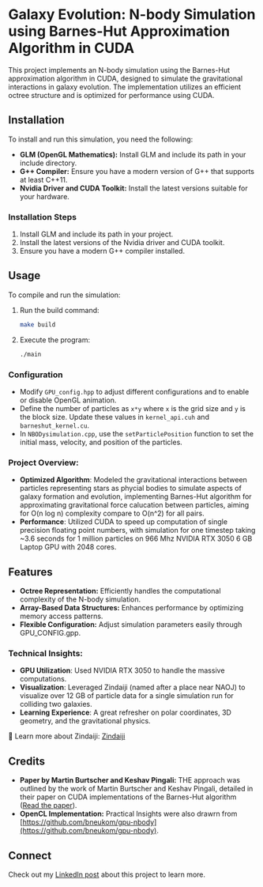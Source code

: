 # Galaxy Evolution: N-body Simulation using Barnes-Hut Approximation Algorithm in CUDA

This project implements an N-body simulation using the Barnes-Hut approximation algorithm in CUDA, designed to simulate the gravitational interactions in galaxy evolution. The implementation utilizes an efficient octree structure and is optimized for performance using CUDA.

## Installation

To install and run this simulation, you need the following:

- **GLM (OpenGL Mathematics):** Install GLM and include its path in your include directory.
- **G++ Compiler:** Ensure you have a modern version of G++ that supports at least C++11.
- **Nvidia Driver and CUDA Toolkit:** Install the latest versions suitable for your hardware.

### Installation Steps

1. Install GLM and include its path in your project.
2. Install the latest versions of the Nvidia driver and CUDA toolkit.
3. Ensure you have a modern G++ compiler installed.

## Usage

To compile and run the simulation:

1. Run the build command:
   ```bash
   make build
   ```
2. Execute the program:
   ```bash
   ./main
   ```

### Configuration

- Modify `GPU_config.hpp` to adjust different configurations and to enable or disable OpenGL animation.
- Define the number of particles as `x*y` where `x` is the grid size and `y` is the block size. Update these values in `kernel_api.cuh` and `barneshut_kernel.cu`.
- In `NBODysimulation.cpp`, use the `setParticlePosition` function to set the initial mass, velocity, and position of the particles.


### **Project Overview:**
- **Optimized Algorithm**: Modeled the gravitational interactions between particles representing stars as phycial bodies to simulate aspects of galaxy formation and evolution, implementing Barnes-Hut algorithm for approximating gravitational force calucation between particles, aiming for O(n log n) complexity compare to O(n^2) for all pairs.
- **Performance**:  Utilized CUDA to speed up computation of single precision floating point numbers, with simulation for one timestep taking ~3.6 seconds for 1 million particles on 966 Mhz NVIDIA RTX 3050 6 GB Laptop GPU with 2048 cores.


## Features

- **Octree Representation:** Efficiently handles the computational complexity of the N-body simulation.
- **Array-Based Data Structures:** Enhances performance by optimizing memory access patterns.
- **Flexible Configuration:** Adjust simulation parameters easily through GPU_CONFIG.gpp.


### Technical Insights:
- **GPU Utilization**: Used NVIDIA RTX 3050 to handle the massive computations.
- **Visualization**: Leveraged Zindaiji (named after a place near NAOJ) to visualize over 12 GB of particle data for a single simulation run for colliding two galaxies.
- **Learning Experience**: A great refresher on polar coordinates, 3D geometry, and the gravitational physics. 

🔗 Learn more about Zindaiji: [Zindaiji](https://4d2u.nao.ac.jp/src_4d2u_dome/src/Zindaiji/ZINDAIJI3_4d/Zindaiji3Top_E.html)


## Credits

- **Paper by Martin Burtscher and Keshav Pingali:** THE approach was outlined by the work of Martin Burtscher and Keshav Pingali, detailed in their paper on CUDA implementations of the Barnes-Hut algorithm ([Read the paper](https://iss.oden.utexas.edu/Publications/Papers/burtscher11.pdf)).
- **OpenCL Implementation:** Practical Insights were also drawrn from  [https://github.com/bneukom/gpu-nbody](https://github.com/bneukom/gpu-nbody).

## Connect

Check out my [LinkedIn post](https://www.linkedin.com/posts/sachdvipu_cuda-highperformancecomputing-computationalphysics-activity-7197543932879155200-G4nY?utm_source=share&utm_medium=member_desktop) about this project to learn more.

